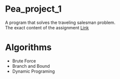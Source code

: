 # Pea_project_1

A program that solves the traveling salesman problem.\
The exact content of the assignment  [Link ](http://staff.iiar.pwr.wroc.pl/antoni.sterna/pea/PEA_ZP_1.pdf)

# Algorithms
* Brute Force
* Branch and Bound
* Dynamic Programing
